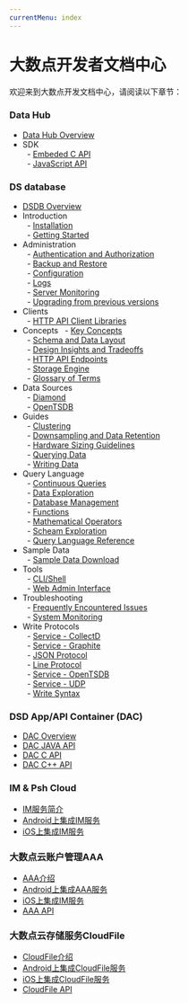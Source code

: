 ```yaml
---
currentMenu: index
---
```


# 大数点开发者文档中心

欢迎来到大数点开发文档中心，请阅读以下章节：　　

### Data Hub

- [Data Hub Overview](dsd-datahub/index.md)  
- SDK  
&nbsp; - [Embeded C API](dsd-datahub/sdk/embeded_c.md)  
&nbsp; - [JavaScript API](dsd-datahub/sdk/javascript.md)  

### DS database

- [DSDB Overview](dsd-dsdb/index.md)  
- Introduction  
&nbsp; - [Installation](dsd-dsdb/introduction/installation.md)  
&nbsp; - [Getting Started](dsd-dsdb/introduction//getting_started.md)  
- Administration  
&nbsp; - [Authentication and Authorization](dsd-dsdb/administration/authentication_and_authorization.md)  
&nbsp; - [Backup and Restore](dsd-dsdb/administration/backup_and_restore.md)  
&nbsp; - [Configuration](dsd-dsdb/administration/config.md)  
&nbsp; - [Logs](dsd-dsdb/administration/logs.md)  
&nbsp; - [Server Monitoring](dsd-dsdb/administration/statistics.md)  
&nbsp; - [Upgrading from previous versions](dsd-dsdb/administration/upgrading.md)  
- Clients  
&nbsp; - [HTTP API Client Libraries](dsd-dsdb/clients/api.md)  
- Concepts
&nbsp; - [Key Concepts](dsd-dsdb/concepts/key_concepts.md)  
&nbsp; - [Schema and Data Layout](dsd-dsdb/concepts/schema_and_data_layout.md)  
&nbsp; - [Design Insights and Tradeoffs](dsd-dsdb/concepts/insights_tradeoffs.md)  
&nbsp; - [HTTP API Endpoints](dsd-dsdb/concepts/api.md)  
&nbsp; - [Storage Engine](dsd-dsdb/concepts/storage_engine.md)  
&nbsp; - [Glossary of Terms](dsd-dsdb/concepts/glossary.md)  
- Data Sources  
&nbsp; - [Diamond](dsd-dsdb/data_sources/diamond.md)  
&nbsp; - [OpenTSDB](dsd-dsdb/data_sources/opentsdb.md)  
- Guides  
&nbsp; - [Clustering](dsd-dsdb/guides/clustering.md)  
&nbsp; - [Downsampling and Data Retention](dsd-dsdb/guides/downsampling_and_retention.md)  
&nbsp; - [Hardware Sizing Guidelines](dsd-dsdb/guides/hardware_sizing.md)  
&nbsp; - [Querying Data](dsd-dsdb/guides/querying_data.md)  
&nbsp; - [Writing Data](dsd-dsdb/guides/writing_data.md)  
- Query Language  
&nbsp; - [Continuous Queries](dsd-dsdb/query_language/continuous_queries.md)  
&nbsp; - [Data Exploration](dsd-dsdb/query_language/data_exploration.md)  
&nbsp; - [Database Management](dsd-dsdb/query_language/database_management.md)  
&nbsp; - [Functions](dsd-dsdb/query_language/functions.md)  
&nbsp; - [Mathematical Operators](dsd-dsdb/query_language/math_operators.md)  
&nbsp; - [Scheam Exploration](dsd-dsdb/query_language/schema_exploration.md)  
&nbsp; - [Query Language Reference](dsd-dsdb/query_language/spec.md)  
- Sample Data  
&nbsp; - [Sample Data Download](dsd-dsdb/sample_data/data_download.md)  
- Tools  
&nbsp; - [CLI/Shell](dsd-dsdb/tools/shell.md)  
&nbsp; - [Web Admin Interface](dsd-dsdb/tools/web_admin.md)  
- Troubleshooting  
&nbsp; - [Frequently Encountered Issues](dsd-dsdb/troubleshooting/frequently_encountered_issues.md)  
&nbsp; - [System Monitoring](dsd-dsdb/troubleshooting/system_monitoring.md)  
- Write Protocols  
&nbsp; - [Service - CollectD](dsd-dsdb/write_protocols/collectd.md)  
&nbsp; - [Service - Graphite](dsd-dsdb/write_protocols/graphite.md)  
&nbsp; - [JSON Protocol](dsd-dsdb/write_protocols/json.md)  
&nbsp; - [Line Protocol](dsd-dsdb/write_protocols/line.md)  
&nbsp; - [Service - OpenTSDB](dsd-dsdb/write_protocols/opentsdb.md)  
&nbsp; - [Service - UDP](dsd-dsdb/write_protocols/udp.md)  
&nbsp; - [Write Syntax](dsd-dsdb/write_protocols/write_syntax.md)  

### DSD App/API Container (DAC)

- [DAC Overview](dsd-dac/index.md)  
- [DAC JAVA API](dsd-dac/dac_cloud_api_java.md)  
- [DAC C API](dsd-dac/dac_cloud_api_c.md)  
- [DAC C++ API](dsd-dac/dac_cloud_api_cpp.md)  

### IM & Psh Cloud

- [IM服务简介](dsd-im/index.md)  
- [Android上集成IM服务](dsd-im/integrate-im-android.md)  
- [iOS上集成IM服务](dsd-im/integrate-im-ios.md)  

### 大数点云账户管理AAA

- [AAA介绍](dsd-aaa/index.md)  
- [Android上集成AAA服务](dsd-aaa/dev-guide-android.md)  
- [iOS上集成IM服务](dsd-aaa/dev-guide-ios.md)  
- [AAA API](dsd-aaa/aaa-api.md)  

### 大数点云存储服务CloudFile

- [CloudFile介绍](dsd-cloudfile/index.md)  
- [Android上集成CloudFile服务](dsd-cloudfile/dev-guide-android.md)  
- [iOS上集成CloudFile服务](dsd-cloudfile/dev-guide-ios.md)  
- [CloudFile API](dsd-cloudfile/api.md)

